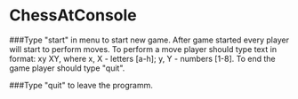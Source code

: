 # ChessAtConsole
###Type "start" in menu to start new game.
After game started every player will start to perform 
moves. To perform a move player should type text in
format: xy XY, where x, X - letters [a-h]; y, Y - numbers [1-8].
To end the game player should type "quit".

###Type "quit" to leave the programm.